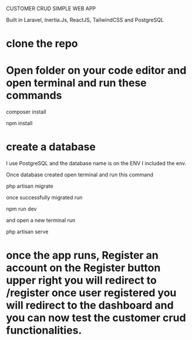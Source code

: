 CUSTOMER CRUD SIMPLE WEB APP

Built in Laravel, Inertia.Js, ReactJS, TailwindCSS and PostgreSQL

# clone the repo

# Open folder on your code editor and open terminal and run these commands
composer install

npm install

# create a database 
I use PostgreSQL and the database name is on the ENV I included the env.

Once database created open terminal and run this command 

php artisan migrate

once successfully migrated run

npm run dev 

and open a new terminal run 

php artisan serve

# once the app runs, Register an account on the Register button upper right you will redirect to /register once user registered you will redirect to the dashboard and you can now test the customer crud functionalities.

